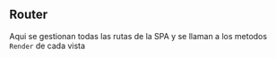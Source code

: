 ## Router
Aqui se gestionan todas las rutas de la SPA y se llaman a los metodos `Render` de cada vista






